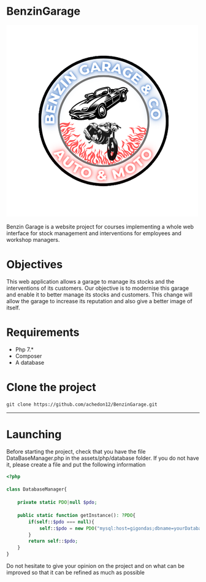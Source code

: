 # BenzinGarage

![icon](assets/img/logo.png)

Benzin Garage is a website project for courses implementing a whole web interface
for stock management and interventions for employees and workshop managers.

# Objectives

This web application allows a garage to manage its stocks and the interventions of its customers.
Our objective is to modernise this garage and enable it to better manage its stocks and customers.
This change will allow the garage to increase its reputation and also give a better image of itself.

# Requirements

* Php 7.*
* Composer
* A database

# Clone the project

    git clone https://github.com/achedon12/BenzinGarage.git

----

# Launching

Before starting the project, check that you have the file DataBaseManager.php
in the assets/php/database folder. If you do not have it, please create a file
and put the following information

```php
<?php

class DatabaseManager{

    private static PDO|null $pdo;

    public static function getInstance(): ?PDO{
        if(self::$pdo === null){
            self::$pdo = new PDO("mysql:host=gigondas;dbname=yourDatabaseName;charset=utf8","yourUserName","yourPassword");
        }
        return self::$pdo;
    }
}
```


Do not hesitate to give your opinion on the project and on what can be improved so that it can be refined as much as possible